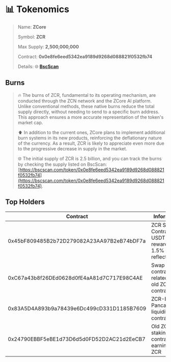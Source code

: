 # 📊 Tokenomics

> Name: **ZCore**
>
> Symbol: **ZCR**
>
> Max Supply: **2,500,000,000**
>
> Contract: **0x0e8fe6eed5342ea9189d9268d088821f0532fb74**
>
> Details: :globe_with_meridians: [**BscScan**](https://bscscan.com/token/0x0e8fe6eed5342ea9189d9268d088821f0532fb74#balances)

## Burns

> :fire: The burns of ZCR, fundamental to its operating mechanism, are conducted through the ZCN network and the ZCore AI platform. Unlike conventional methods, these native burns reduce the total supply directly, without needing to send to a specific burn address. This approach ensures a more accurate representation of the token's market cap.
>
> :arrow_up: In addition to the current ones, ZCore plans to implement additional burn systems in its new products, reinforcing the deflationary nature of the currency. As a result, ZCR is likely to appreciate even more due to the progressive decrease in supply in the market.
>
> :globe_with_meridians: The initial supply of ZCR is 2.5 billion, and you can track the burns by checking the supply listed on BscScan: [https://bscscan.com/token/0x0e8fe6eed5342ea9189d9268d088821f0532fb74](https://bscscan.com/token/0x0e8fe6eed5342ea9189d9268d088821f0532fb74).

## Top Holders

<table><thead><tr><th width="370">Contract</th><th>Information</th></tr></thead><tbody><tr><td>0x45bF809485B2b72D279082A23AA97B2eB74bDF7a</td><td>ZCR Staking Contract, USDT rewards from 1.5% reflection fee</td></tr><tr><td>0xC67a43b8f26DEd0628d0fE4aA81d7C717E98C4AE</td><td>Swap contract related to the old ZCore contract</td></tr><tr><td>0x83A5D4A893b9a78439e6Dc499cD331D1185B7609</td><td>ZCR-BNB Pancakeswap liquidity contract</td></tr><tr><td>0x24790EBBF5eBE1d73D6d5d0FD52D2AC21d2EeCB7</td><td>Old ZCR staking contract with earnings in ZCR</td></tr></tbody></table>
